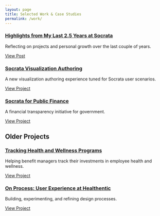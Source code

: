 ```yaml
---
layout: page
title: Selected Work & Case Studies
permalink: /work/
---
```



<div class="project-list">
<a href="/work/socrata/">
  <h3>Highlights from My Last 2.5 Years at Socrata</h3></a>
  <p class="description">Reflecting on projects and personal growth over the last couple of years.</p>
  <a class="view" href="/work/socrata/">View Post</a>

<a href="/work/visualization/">
  <h3>Socrata Visualization Authoring</h3></a>
  <p class="description">A new visualization authoring experience tuned for Socrata user scenarios.</p>
  <a  class="view" href="/work/visualization/">View Project</a>

<a href="/work/finance/">
  <h3>Socrata for Public Finance</h3></a>
  <p class="description">A financial transparency initiative for government.</p>
  <a class="view" href="/work/finance/">View Project</a>

  <h2>Older Projects</h2>
<a href="/work/tracking/">
  <h3>Tracking Health and Wellness Programs</h3></a>
  <p class="description">Helping benefit managers track their investments in employee health and wellness.</p>
  <a class="view" href="/work/tracking/">View Project</a>

<a href="/work/healthentic-ux/">
  <h3>On Process: User Experience at Healthentic</h3></a>
  <p class="description">Building, experimenting, and refining design processes.</p>
  <a class="view" href="/work/tracking/">View Project</a>



</div>
